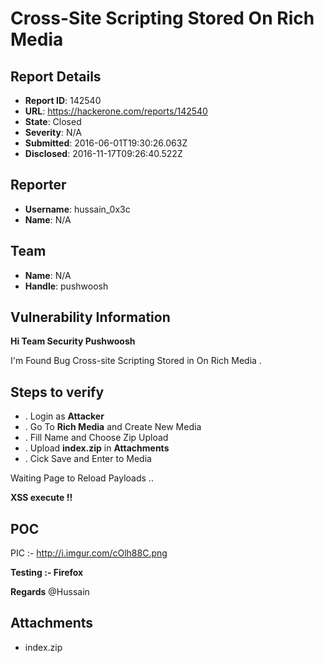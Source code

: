 # Cross-Site Scripting Stored On Rich Media

## Report Details
- **Report ID**: 142540
- **URL**: https://hackerone.com/reports/142540
- **State**: Closed
- **Severity**: N/A
- **Submitted**: 2016-06-01T19:30:26.063Z
- **Disclosed**: 2016-11-17T09:26:40.522Z

## Reporter
- **Username**: hussain_0x3c
- **Name**: N/A

## Team
- **Name**: N/A
- **Handle**: pushwoosh

## Vulnerability Information
**Hi Team Security Pushwoosh**

I'm Found Bug Cross-site Scripting Stored in On Rich Media . 

Steps to verify
---
* . Login as  **Attacker**
* . Go To **Rich Media** and Create New  Media 
* . Fill Name and Choose Zip Upload  
* . Upload **index.zip** in **Attachments**
* . Cick  Save and  Enter to  Media 
 
Waiting Page to Reload Payloads .. 

**XSS execute  !!**

POC
---
PIC :- http://i.imgur.com/cOlh88C.png

**Testing :- Firefox**

**Regards**
@Hussain

## Attachments
- index.zip
